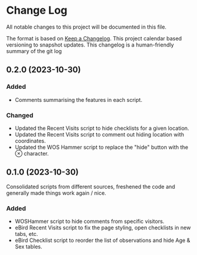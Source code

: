 # Change Log
All notable changes to this project will be documented in this file.

The format is based on [Keep a Changelog](http://keepachangelog.com/).
This project calendar based versioning to snapshot updates. This changelog
is a human-friendly summary of the git log

## 0.2.0 (2023-10-30)

### Added 

- Comments summarising the features in each script.

### Changed

- Updated the Recent Visits script to hide checklists for a given location.
- Updated the Recent Visits script to comment out hiding location with coordinates.
- Updated the WOS Hammer script to replace the "hide" button with the &#x2297; character.

## 0.1.0 (2023-10-30)

Consolidated scripts from different sources, freshened the code and generally
made things work again / nice.

### Added

- WOSHammer script to hide comments from specific visitors.
- eBird Recent Visits script to fix the page styling, open checklists in new tabs, etc.  
- eBird Checklist script to reorder the list of observations and hide Age & Sex tables.
